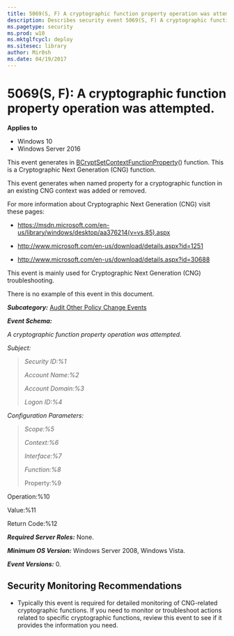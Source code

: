 ```yaml
---
title: 5069(S, F) A cryptographic function property operation was attempted. (Windows 10)
description: Describes security event 5069(S, F) A cryptographic function property operation was attempted.
ms.pagetype: security
ms.prod: w10
ms.mktglfcycl: deploy
ms.sitesec: library
author: Mir0sh
ms.date: 04/19/2017
---
```


# 5069(S, F): A cryptographic function property operation was attempted.

**Applies to**
-   Windows 10
-   Windows Server 2016


This event generates in [BCryptSetContextFunctionProperty](https://msdn.microsoft.com/en-us/library/windows/desktop/Aa375501(v=VS.85).aspx)() function. This is a Cryptographic Next Generation (CNG) function.

This event generates when named property for a cryptographic function in an existing CNG context was added or removed.

For more information about Cryptographic Next Generation (CNG) visit these pages:

-   <https://msdn.microsoft.com/en-us/library/windows/desktop/aa376214(v=vs.85).aspx>

-   <http://www.microsoft.com/en-us/download/details.aspx?id=1251>

-   <http://www.microsoft.com/en-us/download/details.aspx?id=30688>

This event is mainly used for Cryptographic Next Generation (CNG) troubleshooting.

There is no example of this event in this document.

***Subcategory:***&nbsp;[Audit Other Policy Change Events](audit-other-policy-change-events.md)

***Event Schema:***

*A cryptographic function property operation was attempted.*

*Subject:*

> *Security ID:%1*
>
> *Account Name:%2*
>
> *Account Domain:%3*
>
> *Logon ID:%4*

*Configuration Parameters:*

> *Scope:%5*
>
> *Context:%6*
>
> *Interface:%7*
>
> *Function:%8*
>
> Property:%9

Operation:%10

Value:%11

Return Code:%12

***Required Server Roles:*** None.

***Minimum OS Version:*** Windows Server 2008, Windows Vista.

***Event Versions:*** 0.

## Security Monitoring Recommendations

-   Typically this event is required for detailed monitoring of CNG-related cryptographic functions. If you need to monitor or troubleshoot actions related to specific cryptographic functions, review this event to see if it provides the information you need.

